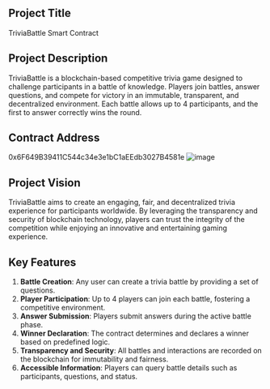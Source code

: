  ## Project Title
TriviaBattle Smart Contract

## Project Description
TriviaBattle is a blockchain-based competitive trivia game designed to challenge participants in a battle of knowledge. Players join battles, answer questions, and compete for victory in an immutable, transparent, and decentralized environment. Each battle allows up to 4 participants, and the first to answer correctly wins the round.

## Contract Address
0x6F649B39411C544c34e3e1bC1aEEdb3027B4581e
![image](https://github.com/user-attachments/assets/d2ea948d-dd1a-4454-99fe-e5a1ad7a87ba)


## Project Vision
TriviaBattle aims to create an engaging, fair, and decentralized trivia experience for participants worldwide. By leveraging the transparency and security of blockchain technology, players can trust the integrity of the competition while enjoying an innovative and entertaining gaming experience.

## Key Features
1. **Battle Creation**: Any user can create a trivia battle by providing a set of questions.
2. **Player Participation**: Up to 4 players can join each battle, fostering a competitive environment.
3. **Answer Submission**: Players submit answers during the active battle phase.
4. **Winner Declaration**: The contract determines and declares a winner based on predefined logic.
5. **Transparency and Security**: All battles and interactions are recorded on the blockchain for immutability and fairness.
6. **Accessible Information**: Players can query battle details such as participants, questions, and status.





